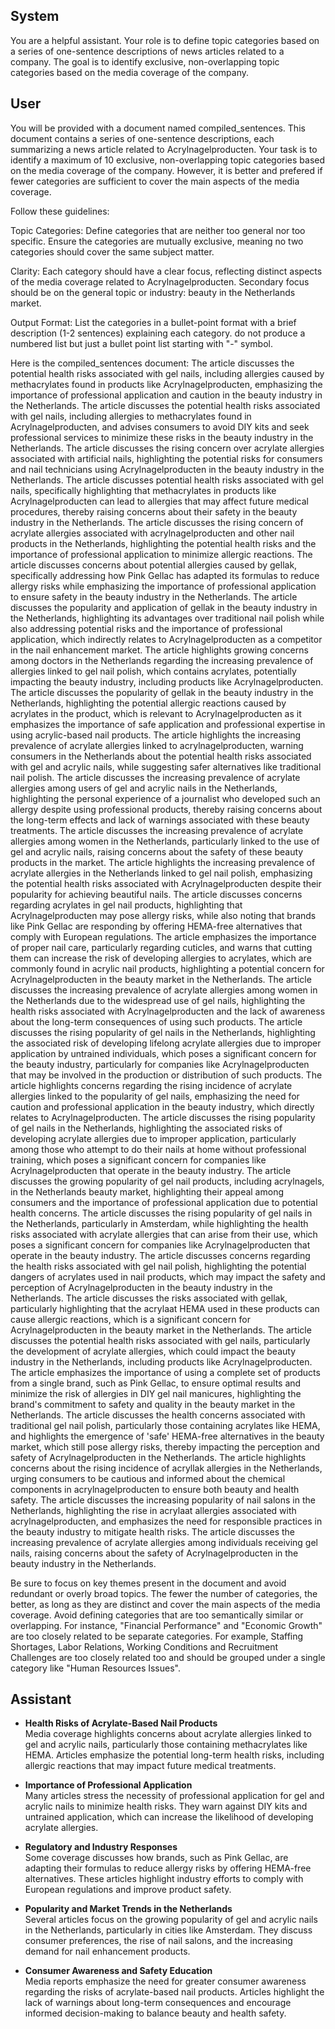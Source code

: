 ## System

You are a helpful assistant. Your role is to define topic categories based on a series of one-sentence descriptions of news articles related to a company. The goal is to identify exclusive, non-overlapping topic categories based on the media coverage of the company.

## User


You will be provided with a document named compiled_sentences. This document contains a series of one-sentence descriptions, each summarizing a news article related to Acrylnagelproducten. Your task is to identify a maximum of 10 exclusive, non-overlapping topic categories based on the media coverage of the company. However, it is better and prefered if fewer categories are sufficient to cover the main aspects of the media coverage.

Follow these guidelines:

Topic Categories: Define categories that are neither too general nor too specific. Ensure the categories are mutually exclusive, meaning no two categories should cover the same subject matter.

Clarity: Each category should have a clear focus, reflecting distinct aspects of the media coverage related to Acrylnagelproducten. Secondary focus should be on the general topic or industry: beauty in the Netherlands market.

Output Format: List the categories in a bullet-point format with a brief description (1-2 sentences) explaining each category. do not produce a numbered list but just a bullet point list starting with "-" symbol.

Here is the compiled_sentences document: The article discusses the potential health risks associated with gel nails, including allergies caused by methacrylates found in products like Acrylnagelproducten, emphasizing the importance of professional application and caution in the beauty industry in the Netherlands.
The article discusses the potential health risks associated with gel nails, including allergies to methacrylates found in Acrylnagelproducten, and advises consumers to avoid DIY kits and seek professional services to minimize these risks in the beauty industry in the Netherlands.
The article discusses the rising concern over acrylate allergies associated with artificial nails, highlighting the potential risks for consumers and nail technicians using Acrylnagelproducten in the beauty industry in the Netherlands.
The article discusses potential health risks associated with gel nails, specifically highlighting that methacrylates in products like Acrylnagelproducten can lead to allergies that may affect future medical procedures, thereby raising concerns about their safety in the beauty industry in the Netherlands.
The article discusses the rising concern of acrylate allergies associated with acrylnagelproducten and other nail products in the Netherlands, highlighting the potential health risks and the importance of professional application to minimize allergic reactions.
The article discusses concerns about potential allergies caused by gellak, specifically addressing how Pink Gellac has adapted its formulas to reduce allergy risks while emphasizing the importance of professional application to ensure safety in the beauty industry in the Netherlands.
The article discusses the popularity and application of gellak in the beauty industry in the Netherlands, highlighting its advantages over traditional nail polish while also addressing potential risks and the importance of professional application, which indirectly relates to Acrylnagelproducten as a competitor in the nail enhancement market.
The article highlights growing concerns among doctors in the Netherlands regarding the increasing prevalence of allergies linked to gel nail polish, which contains acrylates, potentially impacting the beauty industry, including products like Acrylnagelproducten.
The article discusses the popularity of gellak in the beauty industry in the Netherlands, highlighting the potential allergic reactions caused by acrylates in the product, which is relevant to Acrylnagelproducten as it emphasizes the importance of safe application and professional expertise in using acrylic-based nail products.
The article highlights the increasing prevalence of acrylate allergies linked to acrylnagelproducten, warning consumers in the Netherlands about the potential health risks associated with gel and acrylic nails, while suggesting safer alternatives like traditional nail polish.
The article discusses the increasing prevalence of acrylate allergies among users of gel and acrylic nails in the Netherlands, highlighting the personal experience of a journalist who developed such an allergy despite using professional products, thereby raising concerns about the long-term effects and lack of warnings associated with these beauty treatments.
The article discusses the increasing prevalence of acrylate allergies among women in the Netherlands, particularly linked to the use of gel and acrylic nails, raising concerns about the safety of these beauty products in the market.
The article highlights the increasing prevalence of acrylate allergies in the Netherlands linked to gel nail polish, emphasizing the potential health risks associated with Acrylnagelproducten despite their popularity for achieving beautiful nails.
The article discusses concerns regarding acrylates in gel nail products, highlighting that Acrylnagelproducten may pose allergy risks, while also noting that brands like Pink Gellac are responding by offering HEMA-free alternatives that comply with European regulations.
The article emphasizes the importance of proper nail care, particularly regarding cuticles, and warns that cutting them can increase the risk of developing allergies to acrylates, which are commonly found in acrylic nail products, highlighting a potential concern for Acrylnagelproducten in the beauty market in the Netherlands.
The article discusses the increasing prevalence of acrylate allergies among women in the Netherlands due to the widespread use of gel nails, highlighting the health risks associated with Acrylnagelproducten and the lack of awareness about the long-term consequences of using such products.
The article discusses the rising popularity of gel nails in the Netherlands, highlighting the associated risk of developing lifelong acrylate allergies due to improper application by untrained individuals, which poses a significant concern for the beauty industry, particularly for companies like Acrylnagelproducten that may be involved in the production or distribution of such products.
The article highlights concerns regarding the rising incidence of acrylate allergies linked to the popularity of gel nails, emphasizing the need for caution and professional application in the beauty industry, which directly relates to Acrylnagelproducten.
The article discusses the rising popularity of gel nails in the Netherlands, highlighting the associated risks of developing acrylate allergies due to improper application, particularly among those who attempt to do their nails at home without professional training, which poses a significant concern for companies like Acrylnagelproducten that operate in the beauty industry.
The article discusses the growing popularity of gel nail products, including acrylnagels, in the Netherlands beauty market, highlighting their appeal among consumers and the importance of professional application due to potential health concerns.
The article discusses the rising popularity of gel nails in the Netherlands, particularly in Amsterdam, while highlighting the health risks associated with acrylate allergies that can arise from their use, which poses a significant concern for companies like Acrylnagelproducten that operate in the beauty industry.
The article discusses concerns regarding the health risks associated with gel nail polish, highlighting the potential dangers of acrylates used in nail products, which may impact the safety and perception of Acrylnagelproducten in the beauty industry in the Netherlands.
The article discusses the risks associated with gellak, particularly highlighting that the acrylaat HEMA used in these products can cause allergic reactions, which is a significant concern for Acrylnagelproducten in the beauty market in the Netherlands.
The article discusses the potential health risks associated with gel nails, particularly the development of acrylate allergies, which could impact the beauty industry in the Netherlands, including products like Acrylnagelproducten.
The article emphasizes the importance of using a complete set of products from a single brand, such as Pink Gellac, to ensure optimal results and minimize the risk of allergies in DIY gel nail manicures, highlighting the brand's commitment to safety and quality in the beauty market in the Netherlands.
The article discusses the health concerns associated with traditional gel nail polish, particularly those containing acrylates like HEMA, and highlights the emergence of 'safe' HEMA-free alternatives in the beauty market, which still pose allergy risks, thereby impacting the perception and safety of Acrylnagelproducten in the Netherlands.
The article highlights concerns about the rising incidence of acryllak allergies in the Netherlands, urging consumers to be cautious and informed about the chemical components in acrylnagelproducten to ensure both beauty and health safety.
The article discusses the increasing popularity of nail salons in the Netherlands, highlighting the rise in acrylaat allergies associated with acrylnagelproducten, and emphasizes the need for responsible practices in the beauty industry to mitigate health risks.
The article discusses the increasing prevalence of acrylate allergies among individuals receiving gel nails, raising concerns about the safety of Acrylnagelproducten in the beauty industry in the Netherlands.


Be sure to focus on key themes present in the document and avoid redundant or overly broad topics. The fewer the number of categories, the better, as long as they are distinct and cover the main aspects of the media coverage.
Avoid defining categories that are too semantically similar or overlapping. For instance, "Financial Performance" and "Economic Growth" are too closely related to be separate categories. For example, Staffing Shortages, Labor Relations, Working Conditions and Recruitment Challenges are too closely related too and should be grouped under a single category like "Human Resources Issues".
        

## Assistant

- **Health Risks of Acrylate-Based Nail Products**  
  Media coverage highlights concerns about acrylate allergies linked to gel and acrylic nails, particularly those containing methacrylates like HEMA. Articles emphasize the potential long-term health risks, including allergic reactions that may impact future medical treatments.

- **Importance of Professional Application**  
  Many articles stress the necessity of professional application for gel and acrylic nails to minimize health risks. They warn against DIY kits and untrained application, which can increase the likelihood of developing acrylate allergies.

- **Regulatory and Industry Responses**  
  Some coverage discusses how brands, such as Pink Gellac, are adapting their formulas to reduce allergy risks by offering HEMA-free alternatives. These articles highlight industry efforts to comply with European regulations and improve product safety.

- **Popularity and Market Trends in the Netherlands**  
  Several articles focus on the growing popularity of gel and acrylic nails in the Netherlands, particularly in cities like Amsterdam. They discuss consumer preferences, the rise of nail salons, and the increasing demand for nail enhancement products.

- **Consumer Awareness and Safety Education**  
  Media reports emphasize the need for greater consumer awareness regarding the risks of acrylate-based nail products. Articles highlight the lack of warnings about long-term consequences and encourage informed decision-making to balance beauty and health safety.

